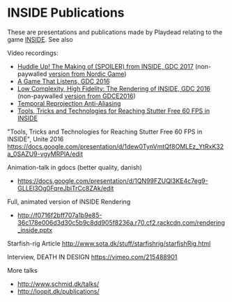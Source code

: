 # INSIDE Publications
These are presentations and publications made by Playdead relating to the game <a href="http://playdead.com/inside/">INSIDE</a>.
See also

Video recordings:<br>
* [Huddle Up! The Making of (SPOILER) from INSIDE, GDC 2017](http://gdcvault.com/play/1024126/Huddle-up-Making-the-SPOILER) (non-paywalled [version from Nordic Game](https://www.youtube.com/watch?v=MBuh2ceC-mw))<br>
* [A Game That Listens, GDC 2016](http://www.gdcvault.com/play/1023731/A-Game-That-Listens-The)<br>
* [Low Complexity, High Fidelity: The Rendering of INSIDE, GDC 2016](http://www.gdcvault.com/play/1023304/Low-Complexity-High-Fidelity-INSIDE) (non-paywalled [version from GDCE2016](http://gdcvault.com/play/1023783/Low-Complexity-High-Fidelity-INSIDE))<br>
* [Temporal Reprojection Anti-Aliasing](http://www.gdcvault.com/play/1023254/Temporal-Reprojection-Anti-Aliasing-in (paywalled))<br>
* [Tools, Tricks and Technologies for Reaching Stutter Free 60 FPS in INSIDE](https://www.youtube.com/watch?v=mQ2KTRn4BMI)

"Tools, Tricks and Technologies for Reaching Stutter Free 60 FPS in INSIDE", Unite 2016
https://docs.google.com/presentation/d/1dew0TynVmtQf8OMLEz_YtRxK32a_0SAZU9-vgyMRPlA/edit

Animation-talk in gdocs (better quality, danish)
- https://docs.google.com/presentation/d/1QN99FZUQl3KE4c7eg9-GLLEl3Og0FqreJbiTrCc8ZAk/edit

Full, animated version of INSIDE Rendering
- http://f0716f2bff707a1b9e85-36c178e006d3d30c5b9c8dd905f8236a.r70.cf2.rackcdn.com/rendering_inside.pptx

Starfish-rig Article
http://www.sota.dk/stuff/starfishrig/starfishRig.html

Interview, DEATH IN DESIGN
https://vimeo.com/215488901

More talks
- http://www.schmid.dk/talks/
- http://loopit.dk/publications/
